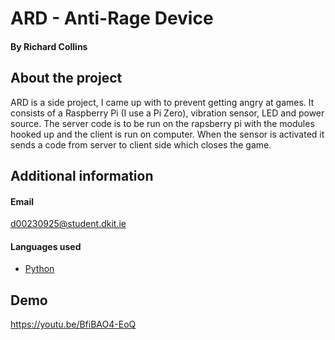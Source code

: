 # ARD - Anti-Rage Device
#### By Richard Collins

## About the project
ARD is a side project, I came up with to prevent getting angry at games. It consists of a Raspberry Pi (I use a Pi Zero), vibration sensor, LED and power source.
The server code is to be run on the rapsberry pi with the modules hooked up and the client is run on computer. When the sensor is activated it sends a code from server to client side which closes the game.


## Additional information
#### Email
d00230925@student.dkit.ie
#### Languages used
- [Python](https://www.python.org/)

## Demo
https://youtu.be/BfiBAO4-EoQ
